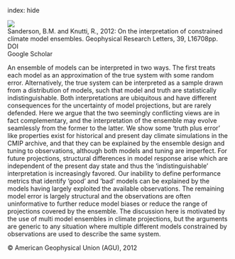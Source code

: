 index: hide

<div class="Citation">
    <div class="Citation-thumb CitationThumb-linked"  data-href="https://doi.org/10.1029/2012gl052665">
      <img src="https://static.claimspace.cloud/climate-study-static/refs/thumbs/9/Sanderson_and_Knutti_2012-thumb.png" />
    </div>

  <div class="Citation-body">
    <div class="Citation-text">Sanderson, B.M. and Knutti, R., 2012: On the interpretation of constrained climate model ensembles. <span class="Article-journal">Geophysical Research Letters, </span><span class="Article-volume">39, </span>L16708pp.</div>
    <div class="Citation-links">
      <div class="CitationLink" data-href="https://doi.org/10.1029/2012gl052665">
        <div class="CitationLink-icon CitationLink-Doi"></div>
        <div class="CitationLink-text">DOI</div>
      </div>
      <div class="CitationLink" data-href="https://scholar.google.com/scholar?q=10.1029/2012gl052665">
        <div class="CitationLink-icon CitationLink-Scholar"></div>
        <div class="CitationLink-text">Google Scholar</div>
      </div>
    </div>
  </div>
</div>

An ensemble of models can be interpreted in two ways. The first treats each model as an approximation of the true system with some random error. Alternatively, the true system can be interpreted as a sample drawn from a distribution of models, such that model and truth are statistically indistinguishable. Both interpretations are ubiquitous and have different consequences for the uncertainty of model projections, but are rarely defended. Here we argue that the two seemingly conflicting views are in fact complementary, and the interpretation of the ensemble may evolve seamlessly from the former to the latter. We show some ‘truth plus error’ like properties exist for historical and present day climate simulations in the CMIP archive, and that they can be explained by the ensemble design and tuning to observations, although both models and tuning are imperfect. For future projections, structural differences in model response arise which are independent of the present day state and thus the ‘indistinguishable’ interpretation is increasingly favored. Our inability to define performance metrics that identify ‘good’ and ‘bad’ models can be explained by the models having largely exploited the available observations. The remaining model error is largely structural and the observations are often uninformative to further reduce model biases or reduce the range of projections covered by the ensemble. The discussion here is motivated by the use of multi model ensembles in climate projections, but the arguments are generic to any situation where multiple different models constrained by observations are used to describe the same system.

<div class="Citation-copy">
&copy; American Geophysical Union (AGU), 2012
</div>